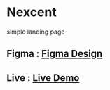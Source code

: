 # Nexcent
 simple landing page

## Figma : [Figma Design](https://www.figma.com/design/vIzvYUpumnVVtKZQwr6i0P/Responsive-Landing-Page-Design-%7C-Agency-Website?node-id=0-1&node-type=CANVAS&t=1xEXc0m0qMJ5W8Ep-0)
## Live : [Live Demo](https://app.netlify.com/sites/nexcent-osama/overview)
